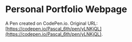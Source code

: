 # Personal Portfolio Webpage

A Pen created on CodePen.io. Original URL: [https://codepen.io/Pascal_6th/pen/yLNKjQL](https://codepen.io/Pascal_6th/pen/yLNKjQL).


